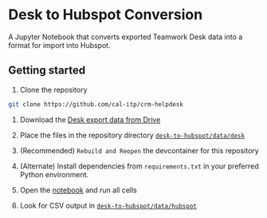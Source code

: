 # Desk to Hubspot Conversion

A Jupyter Notebook that converts exported Teamwork Desk data into a format for
import into Hubspot.

## Getting started

1. Clone the repository

```bash
git clone https://github.com/cal-itp/crm-helpdesk
```

1. Download the [Desk export data from Drive](https://drive.google.com/drive/folders/10QsUGgBR8SfjeVzZUQqEYyn1pFgI6J4t)

1. Place the files in the repository directory [`desk-to-hubspot/data/desk`](desk-to-hubspot/data/desk/)

1. (Recommended) `Rebuild and Reopen` the devcontainer for this repository

1. (Alternate) Install dependencies from `requirements.txt` in your preferred Python environment.

1. Open the [notebook](desk-to-hubspot/convert.ipynb) and run all cells

1. Look for CSV output in [`desk-to-hubspot/data/hubspot`](/desk-to-hubspot/data/hubspot/)
